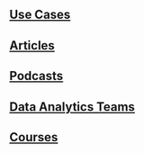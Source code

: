 ## [Use Cases](use_cases.md)
## [Articles](articles.md)
## [Podcasts](podcasts.md)
## [Data Analytics Teams](data_analytics_teams.md)
## [Courses](courses.md)
